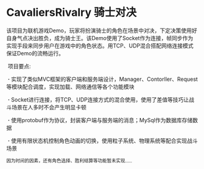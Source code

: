 # CavaliersRivalry 骑士对决

​		该项目为联机游戏Demo，玩家将扮演骑士的角色在场景中对决，下定决策使用好自身气点决出胜负，成为骑士王。该Demo使用了Socket作为连接，帧同步作为实现手段来同步用户在游戏中的角色状态。用TCP、UDP混合搭配网络连接模式保证Demo的流畅运行。

​		项目要点:

​		**·** 实现了类似MVC框架的客户端和服务端设计，Manager、Contorller、Request等模块配合调度，实现加载、网络通信等各个功能模块

​		**·** Socket进行连接，将TCP、UDP连接方式的混合使用，使用了差值等技巧让战斗场景在人多时不会产生明显卡顿

​		**·** 使用protobuf作为协议，封装客户端与服务端的消息；MySql作为数据库存储数据

​		**·** 使用有限状态机控制角色动画的切换，使用粒子系统、物理系统等配合实现战斗场景



<span style='color:文字颜色;background:背景颜色;font-size:12px;font-family:字体;'>因为时间的因素，还有角色选择、胜利结算等功能暂未实现......</span>
